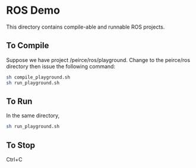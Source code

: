 # ROS Demo

This directory contains compile-able and runnable ROS projects.

## To Compile

Suppose we have project /peirce/ros/playground. Change to the peirce/ros directory then issue the following command: 

```sh
sh compile_playground.sh
sh run_playground.sh
```

## To Run

In the same directory,

```sh
sh run_playground.sh
```
## To Stop

Ctrl+C
